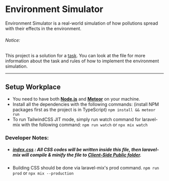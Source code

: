 # Environment Simulator

Environment Simulator is a real-world simulation of how pollutions spread with their effects in the environment.

###### Notice:
This project is a solution for a [task](TASK.md). You can look at the file for more information about the task and rules of how to implement the environment simulation.

---

## Setup Workplace

- You need to have both **[Node.js](https://nodejs.org/en/download/)** and **[Meteor](https://www.meteor.com/developers/install)** on your machine.
- Install all the dependencies with the following commands: (install NPM packages first as the project is in TypeScript)
`npm install && meteor run`
- To run TailwindCSS JIT mode, simply run watch command for laravel-mix with the following command:
`npm run watch` or `npx mix watch`


### Developer Notes:

- ##### [index.css](/src/index.css) : All CSS codes will be written inside this file, then laravel-mix will compile & minify the file to [Client-Side Public folder](/client).
- Building CSS should be done via laravel-mix's prod command.
`npm run prod` or `npx mix --production`